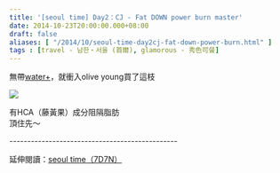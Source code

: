 ```yaml
---
title: '[seoul time] Day2：CJ - Fat DOWN power burn master'
date: 2014-10-23T20:00:00.000+08:00
draft: false
aliases: [ "/2014/10/seoul-time-day2cj-fat-down-power-burn.html" ]
tags : [travel - 남한・서울 (首爾), glamorous - 秀色可餐]
---
```


無帶[water+](https://hidie.net/osullocredcafe/)，就衝入olive young買了這枝  

![](/images/seoul2g.jpg)

有HCA（藤黃果）成分阻隔脂肪  
頂住先～  
  
\-----------------------------------------------  
  
延伸閱讀：[seoul time（7D7N）](https://hidie.net/seoul7d7n/)
